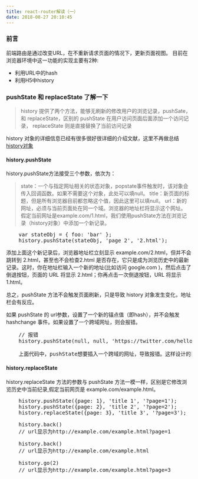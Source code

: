 ```yaml
---
title: react-router解读（一）
date: 2018-08-27 20:10:45
---
```


### 前言
前端路由是通过改变URL，在不重新请求页面的情况下，更新页面视图。
目前在浏览器环境中这一功能的实现主要有2种:
* 利用URL中的hash
* 利用H5中history

### pushState 和 replaceState 了解一下

>history 提供了两个方法，能够无刷新的修改用户的浏览记录，pushSate，和 replaceState，区别的 pushState 在用户访问页面后面添加一个访问记录， replaceState 则是直接替换了当前访问记录

history 对象的详细信息已经有很多很好很详细的介绍文献，这里不再做总结[history对象](https://developer.mozilla.org/zh-CN/docs/Web/API/History_API)

#### history.pushState

history.pushState方法接受三个参数，依次为：

>state：一个与指定网址相关的状态对象，popstate事件触发时，该对象会传入回调函数。如果不需要这个对象，此处可以填null。
title：新页面的标题，但是所有浏览器目前都忽略这个值，因此这里可以填null。
url：新的网址，必须与当前页面处在同一个域。浏览器的地址栏将显示这个网址。
假定当前网址是example.com/1.html，我们使用pushState方法在浏览记录（history对象）中添加一个新记录。

<pre>
    var stateObj = { foo: 'bar' };
    history.pushState(stateObj, 'page 2', '2.html');
</pre>

添加上面这个新记录后，浏览器地址栏立刻显示 example.com/2.html，但并不会跳转到 2.html，甚至也不会检查2.html 是否存在，它只是成为浏览历史中的最新记录。这时，你在地址栏输入一个新的地址(比如访问 google.com )，然后点击了倒退按钮，页面的 URL 将显示 2.html；你再点击一次倒退按钮，URL 将显示 1.html。

总之，pushState 方法不会触发页面刷新，只是导致 history 对象发生变化，地址栏会有反应。

如果 pushState 的 url参数，设置了一个新的锚点值（即hash），并不会触发 hashchange 事件。如果设置了一个跨域网址，则会报错。

<pre>
    // 报错
    history.pushState(null, null, 'https://twitter.com/hello');

    上面代码中，pushState想要插入一个跨域的网址，导致报错。这样设计的目的是，防止恶意代码让用户以为他们是在另一个网站上。
</pre>

#### history.replaceState

history.replaceState 方法的参数与 pushState 方法一模一样，区别是它修改浏览历史中当前纪录,假定当前网页是 example.com/example.html。

<pre>
    history.pushState({page: 1}, 'title 1', '?page=1');
    history.pushState({page: 2}, 'title 2', '?page=2');
    history.replaceState({page: 3}, 'title 3', '?page=3');

    history.back()
    // url显示为http://example.com/example.html?page=1

    history.back()
    // url显示为http://example.com/example.html

    history.go(2)
    // url显示为http://example.com/example.html?page=3

</pre>